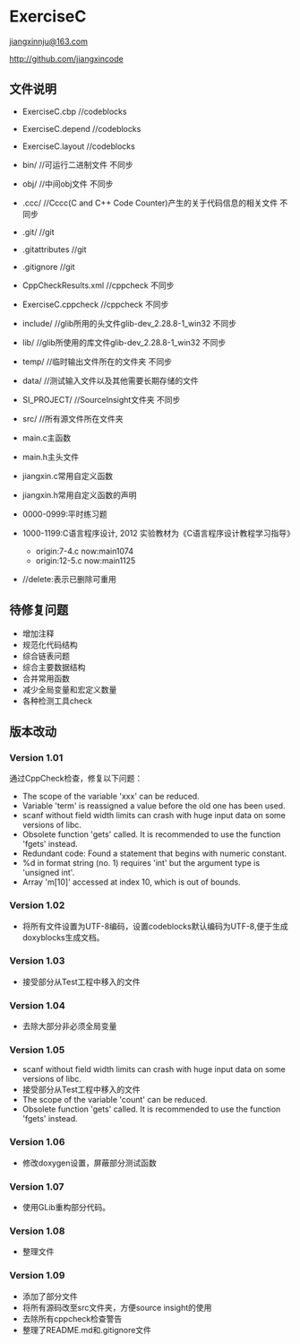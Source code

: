 # ExerciseC

jiangxinnju@163.com

http://github.com/jiangxincode

## 文件说明

* ExerciseC.cbp //codeblocks
* ExerciseC.depend //codeblocks
* ExerciseC.layout //codeblocks

* bin/ //可运行二进制文件 不同步
* obj/ //中间obj文件 不同步

* .ccc/ //Cccc(C and C++ Code Counter)产生的关于代码信息的相关文件 不同步

* .git/ //git
* .gitattributes //git
* .gitignore //git

* CppCheckResults.xml //cppcheck 不同步
* ExerciseC.cppcheck //cppcheck 不同步

* include/ //glib所用的头文件glib-dev_2.28.8-1_win32 不同步
* lib/ //glib所使用的库文件glib-dev_2.28.8-1_win32 不同步

* temp/ //临时输出文件所在的文件夹 不同步
* data/ //测试输入文件以及其他需要长期存储的文件

* SI_PROJECT/ //SourceInsight文件夹 不同步

* src/ //所有源文件所在文件夹

* main.c主函数
* main.h主头文件

* jiangxin.c常用自定义函数
* jiangxin.h常用自定义函数的声明

* 0000-0999:平时练习题
* 1000-1199:C语言程序设计, 2012 实验教材为《C语言程序设计教程学习指导》
	* origin:7-4.c now:main1074
	* origin:12-5.c now:main1125

* //delete:表示已删除可重用

## 待修复问题

* 增加注释
* 规范化代码结构
* 综合链表问题
* 综合主要数据结构
* 合并常用函数
* 减少全局变量和宏定义数量
* 各种检测工具check

## 版本改动

### Version 1.01

通过CppCheck检查，修复以下问题：

* The scope of the variable 'xxx' can be reduced.
* Variable 'term' is reassigned a value before the old one has been used.
* scanf without field width limits can crash with huge input data on some versions of libc.
* Obsolete function 'gets' called. It is recommended to use the function 'fgets' instead.
* Redundant code: Found a statement that begins with numeric constant.
* %d in format string (no. 1) requires 'int' but the argument type is 'unsigned int'.
* Array 'm[10]' accessed at index 10, which is out of bounds.

### Version 1.02

* 将所有文件设置为UTF-8编码，设置codeblocks默认编码为UTF-8,便于生成doxyblocks生成文档。

### Version 1.03

* 接受部分从Test工程中移入的文件

### Version 1.04

* 去除大部分非必须全局变量

### Version 1.05

* scanf without field width limits can crash with huge input data on some versions of libc.
* 接受部分从Test工程中移入的文件
* The scope of the variable 'count' can be reduced.
* Obsolete function 'gets' called. It is recommended to use the function 'fgets' instead.

### Version 1.06

* 修改doxygen设置，屏蔽部分测试函数

### Version 1.07

* 使用GLib重构部分代码。

### Version 1.08

* 整理文件

### Version 1.09

* 添加了部分文件
* 将所有源码改至src文件夹，方便source insight的使用
* 去除所有cppcheck检查警告
* 整理了README.md和.gitignore文件

